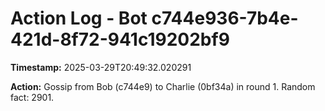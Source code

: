 # Action Log - Bot c744e936-7b4e-421d-8f72-941c19202bf9

**Timestamp:** 2025-03-29T20:49:32.020291

**Action:**
Gossip from Bob (c744e9) to Charlie (0bf34a) in round 1. Random fact: 2901.
